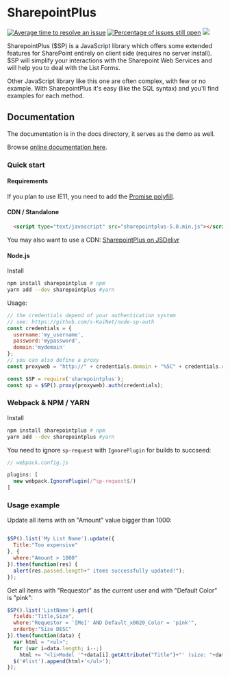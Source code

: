 # SharepointPlus

[![Average time to resolve an issue](http://isitmaintained.com/badge/resolution/aymkdn/sharepointplus.svg)](http://isitmaintained.com/project/aymkdn/sharepointplus "Average time to resolve an issue")
[![Percentage of issues still open](http://isitmaintained.com/badge/open/aymkdn/sharepointplus.svg)](http://isitmaintained.com/project/aymkdn/sharepointplus "Percentage of issues still open")
[![](https://data.jsdelivr.com/v1/package/npm/sharepointplus/badge)](https://www.jsdelivr.com/package/npm/sharepointplus)

SharepointPlus ($SP) is a JavaScript library which offers some extended features for SharePoint entirely on client side (requires no server install). $SP will simplify your interactions with the Sharepoint Web Services and will help you to deal with the List Forms.

Other JavaScript library like this one are often complex, with few or no example. With SharepointPlus it's easy (like the SQL syntax) and you'll find examples for each method.

## Documentation

The documentation is in the docs directory, it serves as the demo as well.

Browse [online documentation here](http://aymkdn.github.com/SharepointPlus/).

### Quick start

#### Requirements

If you plan to use IE11, you need to add the [Promise polyfill](https://github.com/taylorhakes/promise-polyfill).

#### CDN / Standalone

``` html
  <script type="text/javascript" src="sharepointplus-5.0.min.js"></script>
```

You may also want to use a CDN: [SharepointPlus on JSDelivr](http://www.jsdelivr.com/#!sharepointplus)

#### Node.js

Install

``` sh
npm install sharepointplus # npm
yarn add --dev sharepointplus #yarn
```

Usage:

``` javascript
// the credentials depend of your authentication system
// see: https://github.com/s-KaiNet/node-sp-auth
const credentials = {
  username:'my_username',
  password:'mypassword',
  domain:'mydomain'
};
// you can also define a proxy
const proxyweb = "http://" + credentials.domain + "%5C" + credentials.username + ":" + credentials.password + "@proxy:80";

const $SP = require('sharepointplus');
const sp = $SP().proxy(proxyweb).auth(credentials);
```

### Webpack & NPM / YARN

Install

``` sh
npm install sharepointplus # npm
yarn add --dev sharepointplus #yarn
```

You need to ignore `sp-request` with `IgnorePlugin` for builds to succseed:

``` javascript
// webpack.config.js

plugins: [
  new webpack.IgnorePlugin(/^sp-request$/)
]
```

### Usage example

 Update all items with an "Amount" value bigger than 1000:

``` javascript

$SP().list('My List Name').update({
  Title:"Too expensive"
}, {
  where:"Amount > 1000"
}).then(function(res) {
  alert(res.passed.length+" items successfully updated!");
});
```

Get all items with "Requestor" as the current user and with "Default Color" is
"pink":

``` javascript
$SP().list('ListName').get({
  fields:"Title,Size",
  where:"Requestor = '[Me]' AND Default_x0020_Color = 'pink'",
  orderby:"Size DESC"
}).then(function(data) {
  var html = "<ul>";
  for (var i=data.length; i--;)
    html += "<li>Model '"+data[i].getAttribute("Title")+"' (size: "+data[i].getAttribute("Default_x0020_Color")+")<li>";
  $('#list').append(html+'</ul>');
});
```
